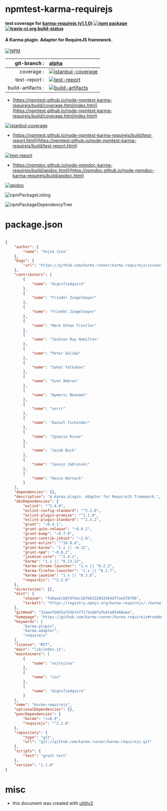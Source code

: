 # npmtest-karma-requirejs

#### test coverage for  [karma-requirejs (v1.1.0)](https://github.com/karma-runner/karma-requirejs#readme)  [![npm package](https://img.shields.io/npm/v/npmtest-karma-requirejs.svg?style=flat-square)](https://www.npmjs.org/package/npmtest-karma-requirejs) [![travis-ci.org build-status](https://api.travis-ci.org/npmtest/node-npmtest-karma-requirejs.svg)](https://travis-ci.org/npmtest/node-npmtest-karma-requirejs)

#### A Karma plugin. Adapter for RequireJS framework.

[![NPM](https://nodei.co/npm/karma-requirejs.png?downloads=true&downloadRank=true&stars=true)](https://www.npmjs.com/package/karma-requirejs)

| git-branch : | [alpha](https://github.com/npmtest/node-npmtest-karma-requirejs/tree/alpha)|
|--:|:--|
| coverage : | [![istanbul-coverage](https://npmtest.github.io/node-npmtest-karma-requirejs/build/coverage.badge.svg)](https://npmtest.github.io/node-npmtest-karma-requirejs/build/coverage.html/index.html)|
| test-report : | [![test-report](https://npmtest.github.io/node-npmtest-karma-requirejs/build/test-report.badge.svg)](https://npmtest.github.io/node-npmtest-karma-requirejs/build/test-report.html)|
| build-artifacts : | [![build-artifacts](https://npmtest.github.io/node-npmtest-karma-requirejs/glyphicons_144_folder_open.png)](https://github.com/npmtest/node-npmtest-karma-requirejs/tree/gh-pages/build)|

- [https://npmtest.github.io/node-npmtest-karma-requirejs/build/coverage.html/index.html](https://npmtest.github.io/node-npmtest-karma-requirejs/build/coverage.html/index.html)

[![istanbul-coverage](https://npmtest.github.io/node-npmtest-karma-requirejs/build/screenCapture.buildCi.browser.%252Ftmp%252Fbuild%252Fcoverage.lib.html.png)](https://npmtest.github.io/node-npmtest-karma-requirejs/build/coverage.html/index.html)

- [https://npmtest.github.io/node-npmtest-karma-requirejs/build/test-report.html](https://npmtest.github.io/node-npmtest-karma-requirejs/build/test-report.html)

[![test-report](https://npmtest.github.io/node-npmtest-karma-requirejs/build/screenCapture.buildCi.browser.%252Ftmp%252Fbuild%252Ftest-report.html.png)](https://npmtest.github.io/node-npmtest-karma-requirejs/build/test-report.html)

- [https://npmdoc.github.io/node-npmdoc-karma-requirejs/build/apidoc.html](https://npmdoc.github.io/node-npmdoc-karma-requirejs/build/apidoc.html)

[![apidoc](https://npmdoc.github.io/node-npmdoc-karma-requirejs/build/screenCapture.buildCi.browser.%252Ftmp%252Fbuild%252Fapidoc.html.png)](https://npmdoc.github.io/node-npmdoc-karma-requirejs/build/apidoc.html)

![npmPackageListing](https://npmtest.github.io/node-npmtest-karma-requirejs/build/screenCapture.npmPackageListing.svg)

![npmPackageDependencyTree](https://npmtest.github.io/node-npmtest-karma-requirejs/build/screenCapture.npmPackageDependencyTree.svg)



# package.json

```json

{
    "author": {
        "name": "Vojta Jina"
    },
    "bugs": {
        "url": "https://github.com/karma-runner/karma-requirejs/issues"
    },
    "contributors": [
        {
            "name": "dignifiedquire"
        },
        {
            "name": "Friedel Ziegelmayer"
        },
        {
            "name": "Friedel Ziegelmayer"
        },
        {
            "name": "Mark Ethan Trostler"
        },
        {
            "name": "Jackson Ray Hamilton"
        },
        {
            "name": "Peter Galiba"
        },
        {
            "name": "Sahat Yalkabov"
        },
        {
            "name": "Sven Ambros"
        },
        {
            "name": "Aymeric Beaumet"
        },
        {
            "name": "xorrr"
        },
        {
            "name": "Daniel Tschinder"
        },
        {
            "name": "Ignacio Rivas"
        },
        {
            "name": "Jacob Buck"
        },
        {
            "name": "Janusz Jablonski"
        },
        {
            "name": "Kevin Warnock"
        }
    ],
    "dependencies": {},
    "description": "A Karma plugin. Adapter for RequireJS framework.",
    "devDependencies": {
        "eslint": "^2.4.0",
        "eslint-config-standard": "^5.1.0",
        "eslint-plugin-promise": "^1.1.0",
        "eslint-plugin-standard": "^1.3.2",
        "grunt": "~0.4.1",
        "grunt-auto-release": "~0.0.2",
        "grunt-bump": "~0.7.0",
        "grunt-contrib-jshint": "~1.0",
        "grunt-eslint": "^18.0.0",
        "grunt-karma": "1.x || ~0.12",
        "grunt-npm": "~0.0.2",
        "jasmine-core": "^2.4.1",
        "karma": "1.x || ^0.13.22",
        "karma-chrome-launcher": "1.x || ^0.2.2",
        "karma-firefox-launcher": "1.x || ^0.1.7",
        "karma-jasmine": "1.x || ^0.3.8",
        "requirejs": "^2.2.0"
    },
    "directories": {},
    "dist": {
        "shasum": "fddae2cb87d7ebc16fb0222893564d7fee578798",
        "tarball": "https://registry.npmjs.org/karma-requirejs/-/karma-requirejs-1.1.0.tgz"
    },
    "gitHead": "31aeefb025a7d3b7e77172edbfa7b42a05468aee",
    "homepage": "https://github.com/karma-runner/karma-requirejs#readme",
    "keywords": [
        "karma-plugin",
        "karma-adapter",
        "requirejs"
    ],
    "license": "MIT",
    "main": "lib/index.js",
    "maintainers": [
        {
            "name": "vojtajina"
        },
        {
            "name": "zzo"
        },
        {
            "name": "dignifiedquire"
        }
    ],
    "name": "karma-requirejs",
    "optionalDependencies": {},
    "peerDependencies": {
        "karma": ">=0.9",
        "requirejs": "^2.1.0"
    },
    "repository": {
        "type": "git",
        "url": "git://github.com/karma-runner/karma-requirejs.git"
    },
    "scripts": {
        "test": "grunt test"
    },
    "version": "1.1.0"
}
```



# misc
- this document was created with [utility2](https://github.com/kaizhu256/node-utility2)
